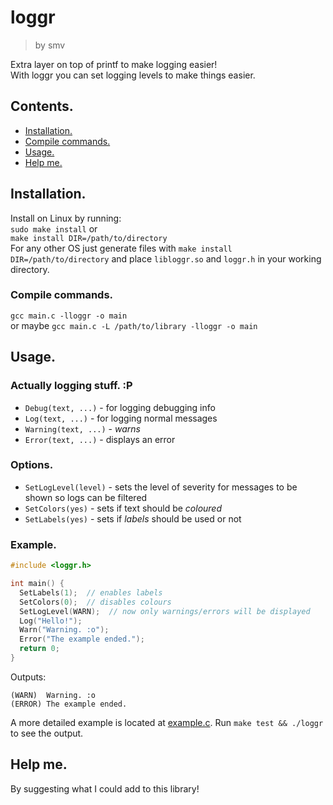 # loggr

> by smv

Extra layer on top of printf to make logging easier!  
With loggr you can set logging levels to make things easier.

## Contents.
- [Installation.](#installation)
- [Compile commands.](#compile-commands)
- [Usage.](#usage)
- [Help me.](#help-me)

## Installation.
Install on Linux by running:  
`sudo make install` or  
`make install DIR=/path/to/directory`  
For any other OS just generate files with `make install DIR=/path/to/directory` and place `libloggr.so` and `loggr.h` in your working directory.

### Compile commands.
`gcc main.c -lloggr -o main`  
or maybe `gcc main.c -L /path/to/library -lloggr -o main`

## Usage.
### Actually logging stuff. :P
- `Debug(text, ...)` - for logging debugging info
- `Log(text, ...)` - for logging normal messages
- `Warning(text, ...)` - _warns_
- `Error(text, ...)` - displays an error

### Options.
- `SetLogLevel(level)` - sets the level of severity for messages to be shown so logs can be filtered
- `SetColors(yes)` - sets if text should be _coloured_
- `SetLabels(yes)` - sets if _labels_ should be used or not

### Example.
```c
#include <loggr.h>

int main() {
  SetLabels(1);  // enables labels
  SetColors(0);  // disables colours
  SetLogLevel(WARN);  // now only warnings/errors will be displayed
  Log("Hello!");
  Warn("Warning. :o");
  Error("The example ended.");
  return 0;
}
```
Outputs:
```
(WARN)  Warning. :o
(ERROR) The example ended.
```

A more detailed example is located at [example.c](example.c). Run `make test && ./loggr` to see the output.

## Help me.
By suggesting what I could add to this library!